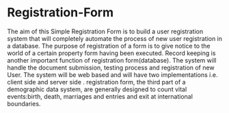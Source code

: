 # Registration-Form
The aim of this Simple Registration Form is to build a user registration system that will completely automate the process of new user registration in a database. The purpose of registration of a form is to give notice to the world of a certain property form having been executed. Record keeping is another important function of registration form(database). The system will handle the document submission, testing process and registration of new User. The system will be web based and will have two implementations i.e. client side and server side . registration form, the third part of a demographic data system, are generally designed to count vital events:birth, death, marriages and entries and exit at international boundaries.
